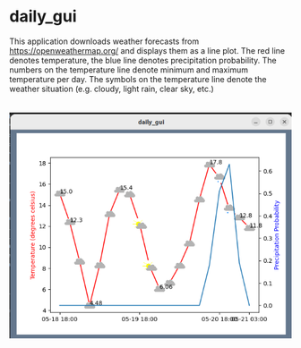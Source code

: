 # daily_gui

This application downloads weather forecasts from https://openweathermap.org/ and displays them as a line plot. The red line denotes temperature, the blue line denotes precipitation probability. The numbers on the temperature line denote minimum and maximum temperature per day. The symbols on the temperature line denote the weather situation (e.g. cloudy, light rain, clear sky, etc.) <br />
<br />
<br />
![alt text](https://github.com/jong42/daily_gui/blob/master/screenshot.png?raw=true)
